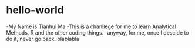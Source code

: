 # hello-world
-My Name is Tianhui Ma
-This is a chanllege for me to learn Analytical Methods, R and the other coding things.
-anyway, for me, once I descide to do it, never go back.
blablabla
